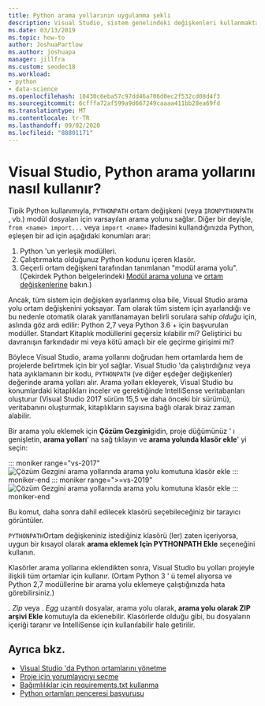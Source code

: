 ```yaml
---
title: Python arama yollarının uygulanma şekli
description: Visual Studio, sistem genelindeki değişkenleri kullanmaktan kaçınmak için ortamlar ve projeler için arama yolları belirtmek üzere daha özel bir yol sağlar.
ms.date: 03/13/2019
ms.topic: how-to
author: JoshuaPartlow
ms.author: joshuapa
manager: jillfra
ms.custom: seodec18
ms.workload:
- python
- data-science
ms.openlocfilehash: 10430c6eba57c97dd46a706d0ec2f532cd08d4f3
ms.sourcegitcommit: 6cfffa72af599a9d667249caaaa411bb28ea69fd
ms.translationtype: MT
ms.contentlocale: tr-TR
ms.lasthandoff: 09/02/2020
ms.locfileid: "88801171"
---
```

# <a name="how-visual-studio-uses-python-search-paths"></a>Visual Studio, Python arama yollarını nasıl kullanır?

Tipik Python kullanımıyla, `PYTHONPATH` ortam değişkeni (veya `IRONPYTHONPATH` , vb.) modül dosyaları için varsayılan arama yolunu sağlar. Diğer bir deyişle, `from <name> import...` veya `import <name>` Ifadesini kullandığınızda Python, eşleşen bir ad için aşağıdaki konumları arar:

1. Python 'un yerleşik modülleri.
1. Çalıştırmakta olduğunuz Python kodunu içeren klasör.
1. Geçerli ortam değişkeni tarafından tanımlanan "modül arama yolu". (Çekirdek Python belgelerindeki [Modül arama yoluna](https://docs.python.org/2/tutorial/modules.html#the-module-search-path) ve [ortam değişkenlerine](https://docs.python.org/2/using/cmdline.html#envvar-PYTHONPATH) bakın.)

Ancak, tüm sistem için değişken ayarlanmış olsa bile, Visual Studio arama yolu ortam değişkenini yoksayar. Tam olarak tüm sistem için ayarlandığı ve bu nedenle otomatik olarak yanıtlanamayan belirli sorulara sahip *olduğu* için, aslında göz ardı edilir: Python 2,7 veya Python 3.6 + için başvurulan modüller. Standart Kitaplık modüllerini geçersiz kılabilir mi? Geliştirici bu davranışın farkındadır mi veya kötü amaçlı bir ele geçirme girişimi mi?

Böylece Visual Studio, arama yollarını doğrudan hem ortamlarda hem de projelerde belirtmek için bir yol sağlar. Visual Studio 'da çalıştırdığınız veya hata ayıklamanın bir kodu, `PYTHONPATH` (ve diğer eşdeğer değişkenler) değerinde arama yolları alır. Arama yolları ekleyerek, Visual Studio bu konumlardaki kitaplıkları inceler ve gerektiğinde IntelliSense veritabanları oluşturur (Visual Studio 2017 sürüm 15,5 ve daha önceki bir sürümü), veritabanını oluşturmak, kitaplıkların sayısına bağlı olarak biraz zaman alabilir.

Bir arama yolu eklemek için **Çözüm Gezgini**gidin, proje düğümünüz ' ı genişletin, **arama yolları**' na sağ tıklayın ve **arama yolunda klasör ekle**' yi seçin:

::: moniker range="vs-2017"
![Çözüm Gezgini arama yollarında arama yolu komutuna klasör ekle](media/search-paths-command.png)
::: moniker-end
::: moniker range=">=vs-2019"
![Çözüm Gezgini arama yollarında arama yolu komutuna klasör ekle](media/search-paths-command-2019.png)
::: moniker-end

Bu komut, daha sonra dahil edilecek klasörü seçebileceğiniz bir tarayıcı görüntüler.

`PYTHONPATH`Ortam değişkeniniz istediğiniz klasörü (ler) zaten içeriyorsa, uygun bir kısayol olarak **arama eklemek Için PYTHONPATH Ekle** seçeneğini kullanın.

Klasörler arama yollarına eklendikten sonra, Visual Studio bu yolları projeyle ilişkili tüm ortamlar için kullanır. (Ortam Python 3 ' ü temel alıyorsa ve Python 2,7 modüllerine bir arama yolu eklemeye çalıştığınızda hata görebilirsiniz.)

*. Zip* veya *. Egg* uzantılı dosyalar, arama yolu olarak, **arama yolu olarak ZIP arşivi Ekle** komutuyla da eklenebilir. Klasörlerde olduğu gibi, bu dosyaların içeriği taranır ve IntelliSense için kullanılabilir hale getirilir.

## <a name="see-also"></a>Ayrıca bkz.

- [Visual Studio 'da Python ortamlarını yönetme](managing-python-environments-in-visual-studio.md)
- [Proje için yorumlayıcıyı seçme](selecting-a-python-environment-for-a-project.md)
- [Bağımlılıklar için requirements.txt kullanma](managing-required-packages-with-requirements-txt.md)
- [Python ortamları penceresi başvurusu](python-environments-window-tab-reference.md)

